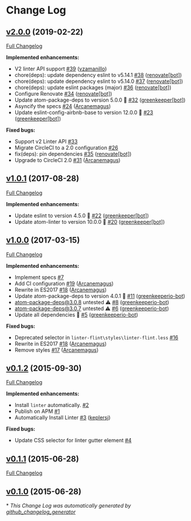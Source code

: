 # Change Log

## [v2.0.0](https://github.com/AtomLinter/linter-flint/tree/v2.0.0) (2019-02-22)
[Full Changelog](https://github.com/AtomLinter/linter-flint/compare/v1.0.1...v2.0.0)

**Implemented enhancements:**

- V2 linter API support [\#39](https://github.com/AtomLinter/linter-flint/pull/39) ([vzamanillo](https://github.com/vzamanillo))
- chore\(deps\): update dependency eslint to v5.14.1 [\#38](https://github.com/AtomLinter/linter-flint/pull/38) ([renovate[bot]](https://github.com/apps/renovate))
- chore\(deps\): update dependency eslint to v5.14.0 [\#37](https://github.com/AtomLinter/linter-flint/pull/37) ([renovate[bot]](https://github.com/apps/renovate))
- chore\(deps\): update eslint packages \(major\) [\#36](https://github.com/AtomLinter/linter-flint/pull/36) ([renovate[bot]](https://github.com/apps/renovate))
- Configure Renovate [\#34](https://github.com/AtomLinter/linter-flint/pull/34) ([renovate[bot]](https://github.com/apps/renovate))
- Update atom-package-deps to version 5.0.0 🚀 [\#32](https://github.com/AtomLinter/linter-flint/pull/32) ([greenkeeper[bot]](https://github.com/apps/greenkeeper))
- Asyncify the specs [\#24](https://github.com/AtomLinter/linter-flint/pull/24) ([Arcanemagus](https://github.com/Arcanemagus))
- Update eslint-config-airbnb-base to version 12.0.0 🚀 [\#23](https://github.com/AtomLinter/linter-flint/pull/23) ([greenkeeper[bot]](https://github.com/apps/greenkeeper))

**Fixed bugs:**

- Support v2 Linter API [\#33](https://github.com/AtomLinter/linter-flint/issues/33)
- Migrate CircleCI to a 2.0 configuration [\#26](https://github.com/AtomLinter/linter-flint/issues/26)
- fix\(deps\): pin dependencies [\#35](https://github.com/AtomLinter/linter-flint/pull/35) ([renovate[bot]](https://github.com/apps/renovate))
- Upgrade to CircleCI 2.0 [\#31](https://github.com/AtomLinter/linter-flint/pull/31) ([Arcanemagus](https://github.com/Arcanemagus))

## [v1.0.1](https://github.com/AtomLinter/linter-flint/tree/v1.0.1) (2017-08-28)
[Full Changelog](https://github.com/AtomLinter/linter-flint/compare/v1.0.0...v1.0.1)

**Implemented enhancements:**

- Update eslint to version 4.5.0 🚀 [\#22](https://github.com/AtomLinter/linter-flint/pull/22) ([greenkeeper[bot]](https://github.com/apps/greenkeeper))
- Update atom-linter to version 10.0.0 🚀 [\#20](https://github.com/AtomLinter/linter-flint/pull/20) ([greenkeeper[bot]](https://github.com/apps/greenkeeper))

## [v1.0.0](https://github.com/AtomLinter/linter-flint/tree/v1.0.0) (2017-03-15)
[Full Changelog](https://github.com/AtomLinter/linter-flint/compare/v0.1.2...v1.0.0)

**Implemented enhancements:**

- Implement specs [\#7](https://github.com/AtomLinter/linter-flint/issues/7)
- Add CI configuration [\#19](https://github.com/AtomLinter/linter-flint/pull/19) ([Arcanemagus](https://github.com/Arcanemagus))
- Rewrite in ES2017 [\#18](https://github.com/AtomLinter/linter-flint/pull/18) ([Arcanemagus](https://github.com/Arcanemagus))
- Update atom-package-deps to version 4.0.1 🚀 [\#11](https://github.com/AtomLinter/linter-flint/pull/11) ([greenkeeperio-bot](https://github.com/greenkeeperio-bot))
- atom-package-deps@3.0.8 untested ⚠️ [\#8](https://github.com/AtomLinter/linter-flint/pull/8) ([greenkeeperio-bot](https://github.com/greenkeeperio-bot))
- atom-package-deps@3.0.7 untested ⚠️ [\#6](https://github.com/AtomLinter/linter-flint/pull/6) ([greenkeeperio-bot](https://github.com/greenkeeperio-bot))
- Update all dependencies 🌴 [\#5](https://github.com/AtomLinter/linter-flint/pull/5) ([greenkeeperio-bot](https://github.com/greenkeeperio-bot))

**Fixed bugs:**

- Deprecated selector in `linter-flint\styles\linter-flint.less` [\#16](https://github.com/AtomLinter/linter-flint/issues/16)
- Rewrite in ES2017 [\#18](https://github.com/AtomLinter/linter-flint/pull/18) ([Arcanemagus](https://github.com/Arcanemagus))
- Remove styles [\#17](https://github.com/AtomLinter/linter-flint/pull/17) ([Arcanemagus](https://github.com/Arcanemagus))

## [v0.1.2](https://github.com/AtomLinter/linter-flint/tree/v0.1.2) (2015-09-30)
[Full Changelog](https://github.com/AtomLinter/linter-flint/compare/v0.1.1...v0.1.2)

**Implemented enhancements:**

- Install `linter` automatically. [\#2](https://github.com/AtomLinter/linter-flint/issues/2)
- Publish on APM [\#1](https://github.com/AtomLinter/linter-flint/issues/1)
- Automatically Install Linter [\#3](https://github.com/AtomLinter/linter-flint/pull/3) ([keplersj](https://github.com/keplersj))

**Fixed bugs:**

- Update CSS selector for linter gutter element [\#4](https://github.com/AtomLinter/linter-flint/issues/4)

## [v0.1.1](https://github.com/AtomLinter/linter-flint/tree/v0.1.1) (2015-06-28)
[Full Changelog](https://github.com/AtomLinter/linter-flint/compare/v0.1.0...v0.1.1)

## [v0.1.0](https://github.com/AtomLinter/linter-flint/tree/v0.1.0) (2015-06-28)


\* *This Change Log was automatically generated by [github_changelog_generator](https://github.com/skywinder/Github-Changelog-Generator)*
